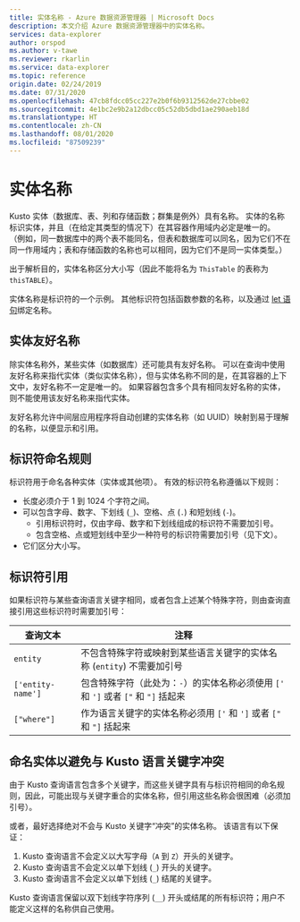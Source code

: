 ```yaml
---
title: 实体名称 - Azure 数据资源管理器 | Microsoft Docs
description: 本文介绍 Azure 数据资源管理器中的实体名称。
services: data-explorer
author: orspod
ms.author: v-tawe
ms.reviewer: rkarlin
ms.service: data-explorer
ms.topic: reference
origin.date: 02/24/2019
ms.date: 07/31/2020
ms.openlocfilehash: 47cb8fdcc05cc227e2b0f6b9312562de27cbbe02
ms.sourcegitcommit: 4e1bc2e9b2a12dbcc05c52db5dbd1ae290aeb18d
ms.translationtype: HT
ms.contentlocale: zh-CN
ms.lasthandoff: 08/01/2020
ms.locfileid: "87509239"
---
```

# <a name="entity-names"></a>实体名称

Kusto 实体（数据库、表、列和存储函数；群集是例外）具有名称。 实体的名称标识实体，并且（在给定其类型的情况下）在其容器作用域内必定是唯一的。
（例如，同一数据库中的两个表不能同名，但表和数据库可以同名，因为它们不在同一作用域内；表和存储函数的名称也可以相同，因为它们不是同一实体类型。）

出于解析目的，实体名称区分大小写（因此不能将名为 `ThisTable` 的表称为 `thisTABLE`）。

实体名称是标识符的一个示例。 其他标识符包括函数参数的名称，以及通过 [let 语句](../letstatement.md)绑定名称。

## <a name="entity-pretty-names"></a>实体友好名称

除实体名称外，某些实体（如数据库）还可能具有友好名称。 可以在查询中使用友好名称来指代实体（类似实体名称），但与实体名称不同的是，在其容器的上下文中，友好名称不一定是唯一的。 如果容器包含多个具有相同友好名称的实体，则不能使用该友好名称来指代实体。

友好名称允许中间层应用程序将自动创建的实体名称（如 UUID）映射到易于理解的名称，以便显示和引用。

## <a name="identifier-naming-rules"></a>标识符命名规则

<!-- TODO: This section should be reviewed and moved to its own page -->

标识符用于命名各种实体（实体或其他项）。
有效的标识符名称遵循以下规则：
* 长度必须介于 1 到 1024 个字符之间。
* 可以包含字母、数字、下划线 (`_`)、空格、点 (`.`) 和短划线 (`-`)。
  * 引用标识符时，仅由字母、数字和下划线组成的标识符不需要加引号。
  * 包含空格、点或短划线中至少一种符号的标识符需要加引号（见下文）。
* 它们区分大小写。

## <a name="identifier-quoting"></a>标识符引用

如果标识符与某些查询语言关键字相同，或者包含上述某个特殊字符，则由查询直接引用这些标识符时需要加引号：

|查询文本         |注释                          |
|-------------------|----------------------------------|
| `entity`          |不包含特殊字符或映射到某些语言关键字的实体名称 (`entity`) 不需要加引号|
|`['entity-name']`  |包含特殊字符（此处为：`-`）的实体名称必须使用 `['` 和 `']` 或者 `["` 和 `"]` 括起来|
|`["where"]`        |作为语言关键字的实体名称必须用 `['` 和 `']` 或者 `["` 和 `"]` 括起来|

## <a name="naming-your-entities-to-avoid-collisions-with-kusto-language-keywords"></a>命名实体以避免与 Kusto 语言关键字冲突

由于 Kusto 查询语言包含多个关键字，而这些关键字具有与标识符相同的命名规则，因此，可能出现与关键字重合的实体名称，但引用这些名称会很困难（必须加引号）。

或者，最好选择绝对不会与 Kusto 关键字“冲突”的实体名称。 该语言有以下保证：

1. Kusto 查询语言不会定义以大写字母（`A` 到 `Z`）开头的关键字。
2. Kusto 查询语言不会定义以单下划线 (`_`) 开头的关键字。
3. Kusto 查询语言不会定义以单下划线 (`_`) 结尾的关键字。

Kusto 查询语言保留以双下划线字符序列 (`__`) 开头或结尾的所有标识符；用户不能定义这样的名称供自己使用。








